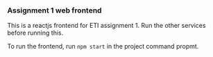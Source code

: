 ### Assignment 1 web frontend

This is a reactjs frontend for ETI assignment 1. Run the other services before running this.

To run the frontend, run `npm start` in the project command propmt.
